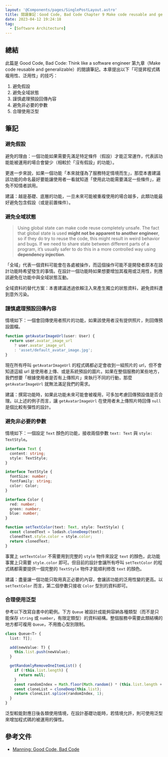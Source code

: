 ```yaml
---
layout: '@Components/pages/SinglePostLayout.astro'
title: 閱讀筆記：Good Code, Bad Code Chapter 9 Make code reusable and generalizable
date: 2023-04-12 19:24:18
tag:
  - [Software Architecture]
---
```


## 總結

此篇是 Good Code, Bad Code: Think like a software engineer 第九章（Make code reusable and generalizable）的閱讀筆記。本章提出以下「可提昇程式碼複用性、泛用性」的技巧：

1. 避免假設
2. 避免全域狀態
3. 謹慎處理預設回傳內容
4. 避免非必要的參數
5. 合理使用泛型

## 筆記

### 避免假設

避免的理由：一個功能如果需要先滿足特定條件（假設）才能正常運作，代表該功能能被運用的場合會變少（相較於「沒有假設」的功能）。

更進一步來說，如果一個功能「本來就僅為了服務特定情境而生」，那麼本書建議該功能的命名最好要能讓使用者一看就知道「使用此功能需要滿足一些條件」，避免不知情者誤用。

建議：越是基礎、底層的功能，一旦未來可能被重複使用的場合越多，此類功能最好避免包含假設（或是前置條件）。

### 避免全域狀態

> Using global state can make code reuse completely unsafe. The fact that global state is used **might not be apparent to another engineer**, so if they do try to reuse the code, this might result in weird behavior and bugs. If we need to share state between different parts of a program, it’s usually safer to do this in a more controlled way using **dependency injection**.

「全域」代表一個資料可能會在各處被操作，而這個操作可能不是開發者原本在設計功能時希望發生的事情。在設計一個功能時如果想要增加其複用或泛用性，則應該避免在功能中與全域狀態互動。

全域資料的替代方案：本書建議透過依賴注入來產生獨立的狀態資料，避免資料遭到意外污染。

### 謹慎處理預設回傳內容

情境如下：一個會回傳使用者照片的功能，如果該使用者沒有提供照片，則回傳預設圖檔。

```ts
function getAvatarImageUrl(user: User) {
  return user.avatar_image_url
    ? user.avatar_image_url
    : 'asset/default_avatar_image.jpg';
}
```

現在所有呼叫 `getAvatarImageUrl` 的程式碼都必定會收到一組照片的 url，但不會知道這組 url 是使用者上傳、或是系統預設的圖片。如果在整個服務的某些地方，我們想要「根據使用者是否有上傳照片」來執行不同的行動，那麼 `getAvatarImageUrl` 就無法滿足我們的需求。

建議：撰寫功能時，如果此功能未來可能會被複用，可多加考慮回傳預設值是否合理。以上述的例子而言，讓 `getAvatarImageUrl` 在使用者未上傳照片時回傳 `null` 是個比較有彈性的設計。

### 避免非必要的參數

情境如下：一個設定 `Text` 顏色的功能，接收兩個參數 `text: Text` 與 `style: TextStyle`。

```ts
interface Text {
  content: string;
  style: TextStyle;
}

interface TextStyle {
  fontSize: number;
  fontFamily: string;
  color: Color;
}

interface Color {
  red: number;
  green: number;
  blue: number;
}

function setTextColor(text: Text, style: TextStyle) {
  const clonedText = lodash.cloneDeep(text);
  clonedText.style.color = style.color;
  return clonedText;
}
```

事實上 `setTextColor` 不需要用到完整的 `style` 物件來設定 `text` 的顏色，此功能事實上只需要 `style.color` 即可。但目前的設計會讓所有呼叫 `setTextColor` 的程式碼都需要提供一個完整的 `TextStyle` 物件才能順利修改 `text` 的顏色。

建議：盡量讓一個功能只取用真正必要的內容，會讓該功能的泛用性變的更高。以 `setTextColor` 而言，第二個參數只接收 `Color` 型別的資料即可。

### 合理使用泛型

參考以下改寫自書中的範例。下方 `Queue` 被設計成能夠容納各種類型（而不是只能保存 `string` 或 `number`，有限定類型）的資料結構。整個服務中需要此類結構的地方都可複用 `Queue`，不用擔心型別限制。

```ts
class Queue<T> {
  list: T[];

  add(newValue: T) {
    this.list.push(newValue);
  }

  getRandomlyRemoveOneItemList() {
    if (!this.list.length) {
      return null;
    }
    const randomIndex = Math.floor(Math.random() * (this.list.length + 1));
    const cloneList = cloneDeep(this.list);
    return cloneList.splice(randomIndex, 1);
  }
}
```

泛型較能對應日後各類使用情境，在設計基礎功能時，若情境允許，則可使用泛型來增加程式碼的被運用的彈性。

## 參考文件

- [Manning: Good Code, Bad Code](https://www.manning.com/books/good-code-bad-code)
